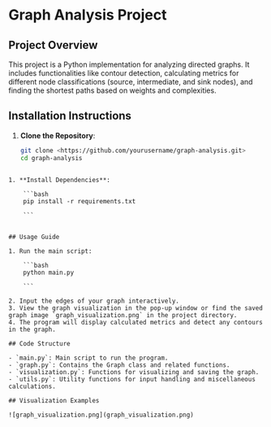 # Graph Analysis Project

## Project Overview

This project is a Python implementation for analyzing directed graphs. It includes functionalities like contour detection, calculating metrics for different node classifications (source, intermediate, and sink nodes), and finding the shortest paths based on weights and complexities.

## Installation Instructions

1. **Clone the Repository**:
   ```bash
   git clone <https://github.com/yourusername/graph-analysis.git>
   cd graph-analysis

```

1. **Install Dependencies**:
    
    ```bash
    pip install -r requirements.txt
    
    ```
    

## Usage Guide

1. Run the main script:
    
    ```bash
    python main.py
    
    ```
    
2. Input the edges of your graph interactively.
3. View the graph visualization in the pop-up window or find the saved graph image `graph_visualization.png` in the project directory.
4. The program will display calculated metrics and detect any contours in the graph.

## Code Structure

- `main.py`: Main script to run the program.
- `graph.py`: Contains the Graph class and related functions.
- `visualization.py`: Functions for visualizing and saving the graph.
- `utils.py`: Utility functions for input handling and miscellaneous calculations.

## Visualization Examples

![graph_visualization.png](graph_visualization.png)

